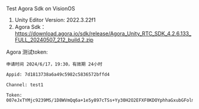 Test Agora Sdk on VisionOS
1. Unity Editor Version:  2022.3.22f1
2. Agora Sdk：
https://download.agora.io/sdk/release/Agora_Unity_RTC_SDK_4.2.6.133_FULL_20240507_212_build.2.zip




Agora 测试token:
```
申请时间 2024/6/17，19:30，有效期 24小时
 
Appid: 7d1813738a6a49c5982c5836572bffd4

Channel: test1

Token:
007eJxTYMjc9239MS/1D8WVmQq6a+1e5y897cTSs+Yy30H2O2EFXF0KDOYphhaGxubGFolmiSaWyaaWFkbJphbGZqbmRklpaSkm7fIFaQ2BjAwhy7YyMzJAIIjPylCSWlxiyMAAAFpoHvs=

```